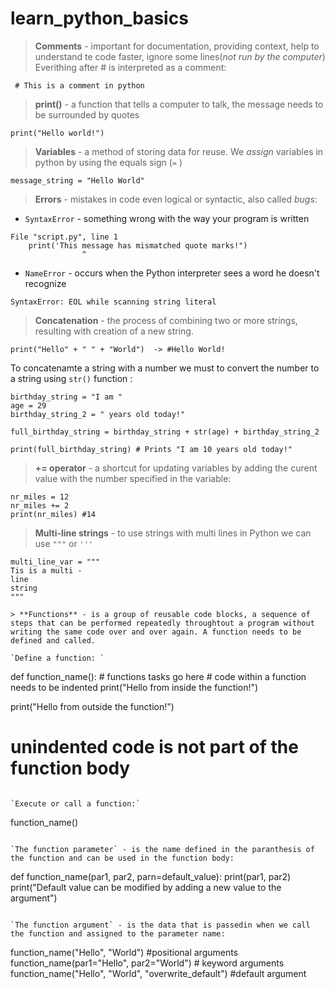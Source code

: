 # learn_python_basics
> **Comments** - important for documentation, providing context, help to understand te code faster, ignore some lines(*not run by the computer*)
Everithing after # is interpreted as a comment:

` # This is a comment in python`

> **print()** - a function that tells a computer to talk, the message needs to be surrounded by quotes

`print("Hello world!")`

> **Variables** - a method of storing data for reuse. We *assign* variables in python by using the equals sign (` = ` )

`message_string = "Hello World"`

> **Errors** - mistakes in code even logical or syntactic, also called *bugs*: 
* `SyntaxError` - something wrong with the way your program is written

```
File "script.py", line 1
    print('This message has mismatched quote marks!")
                ^
```

* `NameError` - occurs when the Python interpreter sees a word he doesn't recognize

```
SyntaxError: EOL while scanning string literal
```

> **Concatenation** - the process of combining two or more strings, resulting with creation of a new string. 

`print("Hello" + " " + "World")  -> #Hello World!` 

To concatenamte a string with a number we must to convert the number to a string using `str()` function :

```
birthday_string = "I am "
age = 29
birthday_string_2 = " years old today!"
 
full_birthday_string = birthday_string + str(age) + birthday_string_2
 
print(full_birthday_string) # Prints "I am 10 years old today!"
```
> **+= operator** - a shortcut for updating variables by adding the curent value with the number specified in the variable:

```
nr_miles = 12
nr_miles += 2
print(nr_miles) #14
```

> **Multi-line strings** - to use strings with multi lines in Python we can use `"""` or `'''`

```
multi_line_var = """
Tis is a multi -
line 
string
"""

> **Functions** - is a group of reusable code blocks, a sequence of steps that can be performed repeatedly throughtout a program without writing the same code over and over again. A function needs to be defined and called.

`Define a function: `
```
def function_name():
    # functions tasks go here
    # code within a function needs to be indented
    print("Hello from inside the function!")

print("Hello from outside the function!")
# unindented code is not part of the function body
```

`Execute or call a function:`
```
function_name()
```

`The function parameter` - is the name defined in the paranthesis of the function and can be used in the function body:

```
def function_name(par1, par2, parn=default_value):
    print(par1, par2)
    print("Default value can be modified by adding a new value to the argument")
```

`The function argument` - is the data that is passedin when we call the function and assigned to the parameter name:

```
function_name("Hello", "World") #positional arguments
function_name(par1="Hello", par2="World") # keyword arguments
function_name("Hello", "World", "overwrite_default") #default argument
```
